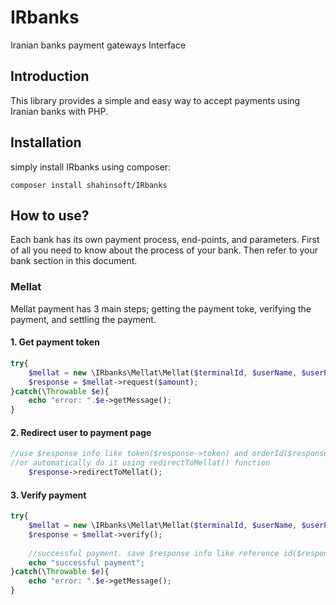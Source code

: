 # IRbanks
Iranian banks payment gateways Interface

## Introduction
This library provides a simple and easy way to accept payments using Iranian banks with PHP.

## Installation
simply install IRbanks using composer:
```
composer install shahinsoft/IRbanks
```

## How to use?
Each bank has its own payment process, end-points, and parameters. First of all you need to know
about the process of your bank. Then refer to your bank section in this document.

### Mellat
Mellat payment has 3 main steps; getting the payment toke, verifying the payment, and settling the payment.

#### 1. Get payment token
```php
try{
    $mellat = new \IRbanks\Mellat\Mellat($terminalId, $userName, $userPassword);
    $response = $mellat->request($amount);
}catch(\Throwable $e){
    echo "error: ".$e->getMessage();
}
```

#### 2. Redirect user to payment page
```php
//use $response info like token($response->token) and orderId($response->order_id) to create a HTML form with POST method
//or automatically do it using redirectToMellat() function
    $response->redirectToMellat();
```

#### 3. Verify payment
```php
try{
    $mellat = new \IRbanks\Mellat\Mellat($terminalId, $userName, $userPassword);
    $response = $mellat->verify();
    
    //successful payment. save $response info like reference id($response->reference_id)
    echo "successful payment";
}catch(\Throwable $e){
    echo "error: ".$e->getMessage();
}
```